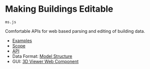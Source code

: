 # Making Buildings Editable

`ms.js`

Comfortable APIs for web based parsing and editing of building data.

* [Examples](docs/examples.md)
* [Scope](docs/scope.md)
* [API](docs/api-design.md)
* Data Format: [Model Structure](https://github.com/archilogic-com/model-structure)
* GUI: [3D Viewer Web Component](https://github.com/archilogic-com/viewer)